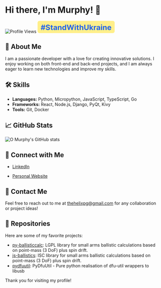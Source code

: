 
<!-- [![Stand With Ukraine](https://raw.githubusercontent.com/vshymanskyy/StandWithUkraine/main/banner-personal-page.svg)](https://stand-with-ukraine.pp.ua) -->


# Hi there, I'm Murphy! 👋

![Profile Views](https://komarev.com/ghpvc/?username=o-murphy&color=blue&style=flat-square)
[![Stand With Ukraine](https://raw.githubusercontent.com/vshymanskyy/StandWithUkraine/main/badges/StandWithUkraine.svg?style=flat-square)](https://stand-with-ukraine.pp.ua)

## 🚀 About Me

I am a passionate developer with a love for creating innovative solutions. I enjoy working on both front-end and back-end projects, and I am always eager to learn new technologies and improve my skills.

## 🛠 Skills

- **Languages:** Python, Micropython, JavaScript, TypeScript, Go
- **Frameworks:** React, Node.js, Django, PyQt, Kivy
- **Tools:** Git, Docker
<!-- - **Databases:** MySQL, PostgreSQL, MongoDB -->

## 📈 GitHub Stats

![O Murphy's GitHub stats](https://github-readme-stats.vercel.app/api?username=o-murphy&show_icons=true&theme=radical&custom_title=O-Murphy%27s%20Github%20Stats)

## 🔗 Connect with Me

- [LinkedIn](https://www.linkedin.com/in/o--murphy/)
<!-- - [Twitter](https://twitter.com/o-murphy) -->
- [Personal Website](https://portfolio.o-murphy.net)

## 📧 Contact Me

Feel free to reach out to me at thehelixpg@gmail.com for any collaboration or project ideas!

## 📂 Repositories

Here are some of my favorite projects:

- [py-ballisticcalc](https://github.com/o-murphy/py-ballisticcalc): LGPL library for small arms ballistic calculations based on point-mass (3 DoF) plus spin drift.
- [js-ballistics](https://github.com/o-murphy/js-ballistics): ISC library for small arms ballistic calculations based on point-mass (3 DoF) plus spin drift.
- [pydfuutil](https://github.com/o-murphy/pydfuutil): PyDfuUtil - Pure python realisation of dfu-util wrappers to libusb

<!-- ## 🌱 Currently Learning

I am currently exploring:

- Advanced machine learning techniques
- Cloud-native application development
- Blockchain technology

## 💬 Ask Me About

- Web development
- DevOps practices
- Open source contributions
-->
Thank you for visiting my profile!


<!-- ## Hi there 👋 -->

<!--
**o-murphy/o-murphy** is a ✨ _special_ ✨ repository because its `README.md` (this file) appears on your GitHub profile.

Here are some ideas to get you started:

- 🔭 I’m currently working on ...
- 🌱 I’m currently learning ...
- 👯 I’m looking to collaborate on ...
- 🤔 I’m looking for help with ...
- 💬 Ask me about ...
- 📫 How to reach me: ...
- 😄 Pronouns: ...
- ⚡ Fun fact: ...
-->
